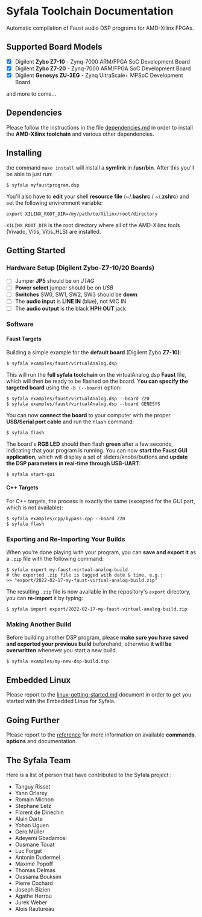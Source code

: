 # Syfala Toolchain Documentation

Automatic compilation of Faust audio DSP programs for AMD-Xilinx FPGAs.

## Supported Board Models

- [x] Digilent **Zybo Z7-10** - Zynq-7000 ARM/FPGA SoC Development Board
- [x] Digilent **Zybo Z7-20** - Zynq-7000 ARM/FPGA SoC Development Board
- [x] Digilent **Genesys ZU-3EG** - Zynq UltraScale+ MPSoC Development Board

and more to come...

## Dependencies

Please follow the instructions in the file [dependencies.md](dependencies.md) in order to install the **AMD-Xilinx** **toolchain** and various other dependencies.

## Installing

the command `make install` will install a **symlink** in **/usr/bin**. After this you'll be able to just run:

`$ syfala myfaustprogram.dsp`

You'll also have to **edit** your shell **resource** **file** (~/.**bashrc** / ~/.**zshrc**) and set the following environment variable:

```shell
export XILINX_ROOT_DIR=/my/path/to/Xilinx/root/directory
```

`XILINX_ROOT_DIR` is the root directory where all of the AMD-Xilinx tools (Vivado, Vitis, Vitis_HLS) are installed.

## Getting Started

### Hardware Setup (Digilent **Zybo-Z7-10/20** Boards)

- [ ] Jumper **JP5** should be on *JTAG*
- [ ] **Power select** jumper should be on *USB*
- [ ] **Switches** SW0, SW1, SW2, SW3 should be **down**
- [ ] The **audio input** is **LINE IN** (blue), not MIC IN
- [ ] The **audio output** is the black **HPH OUT** jack

### Software

#### Faust Targets

Building a simple example for the **default board** (Digilent Zybo **Z7-10)**:

```shell
$ syfala examples/faust/virtualAnalog.dsp
```

This will run the **full syfala toolchain** on the virtualAnalog.dsp **Faust** file, which will then be ready to be flashed on the board. Y**ou can specify the targeted board** using the `-b (--board)` option:

```shell
$ syfala examples/faust/virtualAnalog.dsp --board Z20
$ syfala examples/faust/virtualAnalog.dsp --board GENESYS
```

You can now **connect the board** to your computer with the proper **USB/Serial port cable** and run the `flash` command:

```shell
$ syfala flash
```

The board's **RGB LED** should then flash **green** after a few seconds, indicating that your program is running. You can now **start the Faust GUI application**, which will display a set of sliders/knobs/buttons and **update the DSP parameters in real-time through USB-UART**:

```shell
$ syfala start-gui
```

#### C++ Targets

For C++ targets, the process is exactly the same (excepted for the GUI part, which is not available):

```shell
$ syfala examples/cpp/bypass.cpp --board Z20
$ syfala flash
```

### Exporting and Re-Importing Your Builds

When you're done playing with your program, you can **save and export it** as a `.zip` file with the following command:

```shell
$ syfala export my-faust-virtual-analog-build
# the exported .zip file is tagged with date & time, e.g.:
>> "export/2022-02-17-my-faust-virtual-analog-build.zip"
```

The resulting `.zip` file is now available in the repository's `export` directory, you can **re-import** it by typing:

```shell
$ syfala import export/2022-02-17-my-faust-virtual-analog-build.zip
```

### Making Another Build

Before building another DSP program, please **make sure you have saved and exported your previous build** beforehand, otherwise **it will be overwritten** whenever you start a new build.

```shell
$ syfala examples/my-new-dsp-build.dsp
```

## Embedded Linux

Please report to the [linux-getting-started.md](doc/linux-getting-started.md) document in order to get you started with the Embedded Linux for Syfala.

## Going Further

Please report to the [reference](reference.md) for more information on available **commands**, **options** and documentation.

## The Syfala Team

Here is a list of person that have contributed to the Syfala project :

- Tanguy Risset
- Yann Orlarey
- Romain Michon
- Stephane Letz
- Florent de Dinechin
- Alain Darte
- Yohan Uguen
- Gero Müller
- Adeyemi Gbadamosi
- Ousmane Touat
- Luc Forget
- Antonin Dudermel
- Maxime Popoff
- Thomas Delmas
- Oussama Bouksim
- Pierre Cochard
- Joseph Bizien
- Agathe Herrou
- Jurek Weber
- Aloïs Rautureau

